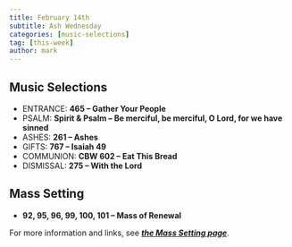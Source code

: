 ```yaml
---
title: February 14th 
subtitle: Ash Wednesday
categories: [music-selections]
tag: [this-week]
author: mark
---
```


## Music Selections

- ENTRANCE: **465 – Gather Your People**
- PSALM: **Spirit & Psalm – Be merciful, be merciful, O Lord, for we have sinned**
- ASHES: **261 – Ashes**
- GIFTS: **767 – Isaiah 49**
- COMMUNION: **CBW 602 – Eat This Bread**
- DISMISSAL: **275 – With the Lord**

## Mass Setting

- **92, 95, 96, 99, 100, 101 – Mass of Renewal**

For more information and links, see _**[the Mass Setting page](/mass-setting/)**_.
